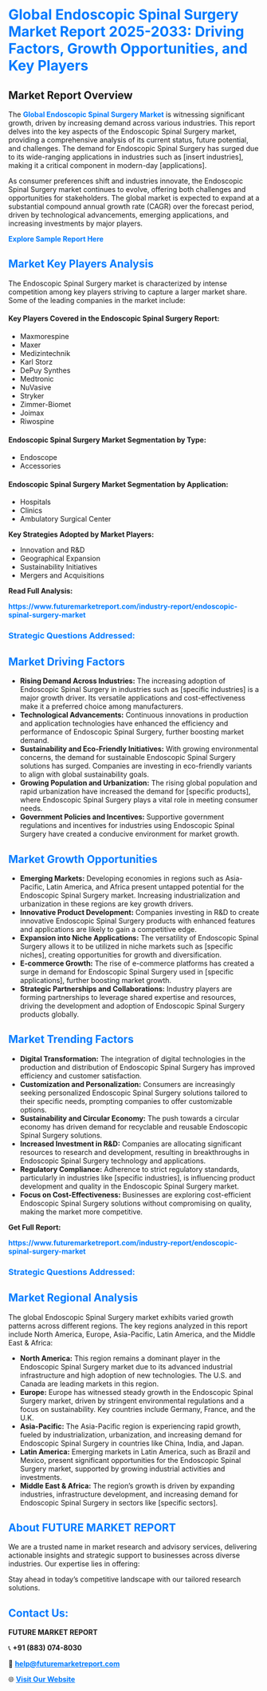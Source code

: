 <h1 style="color: #007BFF;">Global Endoscopic Spinal Surgery Market Report 2025-2033: Driving Factors, Growth Opportunities, and Key Players</h1>

<section id="overview">
<h2>Market Report Overview</h2>
<p>The <a href="https://www.futuremarketreport.com/industry-report/endoscopic-spinal-surgery-market" style="color: #007BFF; text-decoration: none;"><strong>Global Endoscopic Spinal Surgery Market</strong></a> is witnessing significant growth, driven by increasing demand across various industries. This report delves into the key aspects of the Endoscopic Spinal Surgery market, providing a comprehensive analysis of its current status, future potential, and challenges. The demand for Endoscopic Spinal Surgery has surged due to its wide-ranging applications in industries such as [insert industries], making it a critical component in modern-day [applications].</p>
<p>As consumer preferences shift and industries innovate, the Endoscopic Spinal Surgery market continues to evolve, offering both challenges and opportunities for stakeholders. The global market is expected to expand at a substantial compound annual growth rate (CAGR) over the forecast period, driven by technological advancements, emerging applications, and increasing investments by major players.</p>
</section>

<section id="overview">
<p><a href="https://www.futuremarketreport.com/request-sample/reportId=61623" style="color: #007BFF; text-decoration: none;"><strong>Explore Sample Report Here</strong></a></p>
</section>

<section id="key-players">
<h2 style="color: #007BFF;">Market Key Players Analysis</h2>
<p>The Endoscopic Spinal Surgery market is characterized by intense competition among key players striving to capture a larger market share. Some of the leading companies in the market include:</p>
<h4>Key Players Covered in the Endoscopic Spinal Surgery Report:</h4>
<ul><li>Maxmorespine</li><li>Maxer</li><li>Medizintechnik</li><li>Karl Storz</li><li>DePuy Synthes</li><li>Medtronic</li><li>NuVasive</li><li>Stryker</li><li>Zimmer-Biomet</li><li>Joimax</li><li>Riwospine</li></ul>
<h4>Endoscopic Spinal Surgery Market Segmentation by Type:</h4>
<ul><li>Endoscope</li><li>Accessories</li></ul>

<h4>Endoscopic Spinal Surgery Market Segmentation by Application:</h4>
<ul><li>Hospitals</li><li>Clinics</li><li>Ambulatory Surgical Center</li></ul>
<p><strong>Key Strategies Adopted by Market Players:</strong></p>
<ul>
<li>Innovation and R&D</li>
<li>Geographical Expansion</li>
<li>Sustainability Initiatives</li>
<li>Mergers and Acquisitions</li>
</ul>
</section>

<section>
<p><strong>Read Full Analysis: </strong></p><a href="https://www.futuremarketreport.com/industry-report/endoscopic-spinal-surgery-market" style="color: #007BFF; text-decoration: none;"><strong>https://www.futuremarketreport.com/industry-report/endoscopic-spinal-surgery-market</strong></a>
<h3 style="color: #007BFF;">Strategic Questions Addressed:</h3>
</section>

<section id="driving-factors">
<h2 style="color: #007BFF;">Market Driving Factors</h2>
<ul>
<li><strong>Rising Demand Across Industries:</strong> The increasing adoption of Endoscopic Spinal Surgery in industries such as [specific industries] is a major growth driver. Its versatile applications and cost-effectiveness make it a preferred choice among manufacturers.</li>
<li><strong>Technological Advancements:</strong> Continuous innovations in production and application technologies have enhanced the efficiency and performance of Endoscopic Spinal Surgery, further boosting market demand.</li>
<li><strong>Sustainability and Eco-Friendly Initiatives:</strong> With growing environmental concerns, the demand for sustainable Endoscopic Spinal Surgery solutions has surged. Companies are investing in eco-friendly variants to align with global sustainability goals.</li>
<li><strong>Growing Population and Urbanization:</strong> The rising global population and rapid urbanization have increased the demand for [specific products], where Endoscopic Spinal Surgery plays a vital role in meeting consumer needs.</li>
<li><strong>Government Policies and Incentives:</strong> Supportive government regulations and incentives for industries using Endoscopic Spinal Surgery have created a conducive environment for market growth.</li>
</ul>
</section>

<section id="growth-opportunities">
<h2 style="color: #007BFF;">Market Growth Opportunities</h2>
<ul>
<li><strong>Emerging Markets:</strong> Developing economies in regions such as Asia-Pacific, Latin America, and Africa present untapped potential for the Endoscopic Spinal Surgery market. Increasing industrialization and urbanization in these regions are key growth drivers.</li>
<li><strong>Innovative Product Development:</strong> Companies investing in R&D to create innovative Endoscopic Spinal Surgery products with enhanced features and applications are likely to gain a competitive edge.</li>
<li><strong>Expansion into Niche Applications:</strong> The versatility of Endoscopic Spinal Surgery allows it to be utilized in niche markets such as [specific niches], creating opportunities for growth and diversification.</li>
<li><strong>E-commerce Growth:</strong> The rise of e-commerce platforms has created a surge in demand for Endoscopic Spinal Surgery used in [specific applications], further boosting market growth.</li>
<li><strong>Strategic Partnerships and Collaborations:</strong> Industry players are forming partnerships to leverage shared expertise and resources, driving the development and adoption of Endoscopic Spinal Surgery products globally.</li>
</ul>
</section>

<section id="trending-factors">
<h2 style="color: #007BFF;">Market Trending Factors</h2>
<ul>
<li><strong>Digital Transformation:</strong> The integration of digital technologies in the production and distribution of Endoscopic Spinal Surgery has improved efficiency and customer satisfaction.</li>
<li><strong>Customization and Personalization:</strong> Consumers are increasingly seeking personalized Endoscopic Spinal Surgery solutions tailored to their specific needs, prompting companies to offer customizable options.</li>
<li><strong>Sustainability and Circular Economy:</strong> The push towards a circular economy has driven demand for recyclable and reusable Endoscopic Spinal Surgery solutions.</li>
<li><strong>Increased Investment in R&D:</strong> Companies are allocating significant resources to research and development, resulting in breakthroughs in Endoscopic Spinal Surgery technology and applications.</li>
<li><strong>Regulatory Compliance:</strong> Adherence to strict regulatory standards, particularly in industries like [specific industries], is influencing product development and quality in the Endoscopic Spinal Surgery market.</li>
<li><strong>Focus on Cost-Effectiveness:</strong> Businesses are exploring cost-efficient Endoscopic Spinal Surgery solutions without compromising on quality, making the market more competitive.</li>
</ul>
</section>

<section>
<p><strong>Get Full Report: </strong></p><a href="https://www.futuremarketreport.com/industry-report/endoscopic-spinal-surgery-market" style="color: #007BFF; text-decoration: none;"><strong>https://www.futuremarketreport.com/industry-report/endoscopic-spinal-surgery-market</strong></a>
<h3 style="color: #007BFF;">Strategic Questions Addressed:</h3>
</section>


<section id="regional-analysis">
<h2 style="color: #007BFF;">Market Regional Analysis</h2>
<p>The global Endoscopic Spinal Surgery market exhibits varied growth patterns across different regions. The key regions analyzed in this report include North America, Europe, Asia-Pacific, Latin America, and the Middle East & Africa:</p>
<ul>
<li><strong>North America:</strong> This region remains a dominant player in the Endoscopic Spinal Surgery market due to its advanced industrial infrastructure and high adoption of new technologies. The U.S. and Canada are leading markets in this region.</li>
<li><strong>Europe:</strong> Europe has witnessed steady growth in the Endoscopic Spinal Surgery market, driven by stringent environmental regulations and a focus on sustainability. Key countries include Germany, France, and the U.K.</li>
<li><strong>Asia-Pacific:</strong> The Asia-Pacific region is experiencing rapid growth, fueled by industrialization, urbanization, and increasing demand for Endoscopic Spinal Surgery in countries like China, India, and Japan.</li>
<li><strong>Latin America:</strong> Emerging markets in Latin America, such as Brazil and Mexico, present significant opportunities for the Endoscopic Spinal Surgery market, supported by growing industrial activities and investments.</li>
<li><strong>Middle East & Africa:</strong> The region’s growth is driven by expanding industries, infrastructure development, and increasing demand for Endoscopic Spinal Surgery in sectors like [specific sectors].</li>
</ul>
</section>

<footer>
<h2 style="color: #007BFF;">About FUTURE MARKET REPORT</h2>
<p>We are a trusted name in market research and advisory services, delivering actionable insights and strategic support to businesses across diverse industries. Our expertise lies in offering:</p>

<p>Stay ahead in today’s competitive landscape with our tailored research solutions.</p>

<h2 style="color: #007BFF;">Contact Us:</h2>
<p><strong>FUTURE MARKET REPORT</strong></p>
<p>📞 <strong>+91 (883) 074-8030</strong></p>
<p>📧 <strong><a href="mailto:help@futuremarketreport.com" style="color: #007BFF;">help@futuremarketreport.com</a></strong></p>
<p>🌐 <strong><a href="https://www.futuremarketreport.com/" style="color: #007BFF;">Visit Our Website</a></strong></p>
</footer>